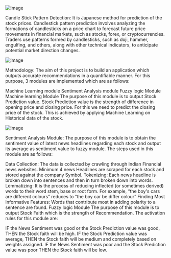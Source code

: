 
![image](https://github.com/1203gauri/real_time_market_insights/assets/147191401/711ea98c-1f30-493d-9444-aedddd86c69d)

Candle Stick Pattern Detection:
It is Japanese method for prediction of the stock prices. Candlestick pattern prediction involves analyzing the formations of candlesticks on a price chart to forecast future price movements in financial markets, such as stocks, forex, or cryptocurrencies. Traders use patterns formed by candlesticks, such as doji, hammer, engulfing, and others, along with other technical indicators, to anticipate potential market direction changes.


![image](https://github.com/1203gauri/real_time_market_insights/assets/147191401/6e241e5d-bfa8-4e0b-95ce-8457f65530ab)


Methodology:
The aim of this project is to build an application which outputs accurate recommendations in a quantifiable manner. For this purpose, 3 modules are implemented which are as follows:

Machine Learning module
Sentiment Analysis module
Fuzzy logic Module
Machine learning Module
The purpose of this module is to output Stock Prediction value. Stock Prediction value is the strength of difference in opening price and closing price. For this we need to predict the closing price of the stock. This is achieved by applying Machine Learning on Historical data of the stock.


![image](https://github.com/1203gauri/real_time_market_insights/assets/147191401/3c2e4765-7ce6-4c7c-9fa2-02a87d54e95b)


Sentiment Analysis Module:
The purpose of this module is to obtain the sentiment value of latest news headlines regarding each stock and output its average as sentiment value to fuzzy module. The steps used in this module are as follows:

Data Collection: The data is collected by crawling through Indian Financial news websites. Minimum 4 news Headlines are scraped for each stock and stored against the company Symbol.
Tokenizing: Each news headline is broken down into sentences and then in turn broken down into words.
Lemmatizing: It is the process of reducing inflected (or sometimes derived) words to their word stem, base or root form. For example, “the boy's cars are different colours” reduces to “the boy car be differ colour”
Finding Most Informative Features: Words that contribute most in adding polarity to a sentence are found.
Fuzzy logic Module
The purpose of this module is to output Stock Faith which is the strength of Recommendation. The activation rules for this module are:

IF the News Sentiment was good or the Stock Prediction value was good, THEN the Stock faith will be high.
IF the Stock Prediction value was average, THEN the Stock faith will be medium and completely based on weights assigned.
IF the News Sentiment was poor and the Stock Prediction value was poor THEN the Stock faith will be low.

